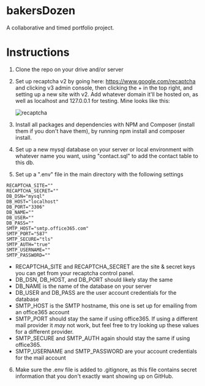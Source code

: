 # bakersDozen
A collaborative and timed portfolio project.

# Instructions
1) Clone the repo on your drive and/or server
2) Set up recaptcha v2 by going here: https://www.google.com/recaptcha and clicking v3 admin console, then clicking the + in the top right, and setting up a new site with v2.
   Add whatever domain it'll be hosted on, as well as localhost and 127.0.0.1 for testing. Mine looks like this:
   
   ![recaptcha](https://i.imgur.com/PSo3boq.png)
3) Install all packages and dependencies with NPM and Composer (install them if you don't have them), by running npm install and composer install.
4) Set up a new mysql database on your server or local environment with whatever name you want, using "contact.sql" to add the contact table to this db.
5) Set up a ".env" file in the main directory with the following settings

```
RECAPTCHA_SITE=""
RECAPTCHA_SECRET=""
DB_DSN="mysql"
DB_HOST="localhost"
DB_PORT="3306"
DB_NAME=""
DB_USER=""
DB_PASS=""
SMTP_HOST="smtp.office365.com"
SMTP_PORT="587"
SMTP_SECURE="tls"
SMTP_AUTH="true"
SMTP_USERNAME=""
SMTP_PASSWORD=""
```

  - RECAPTCHA_SITE and RECAPTCHA_SECRET are the site & secret keys you can get from your recaptcha control panel.
  - DB_DSN, DB_HOST, and DB_PORT should likely stay the same
  - DB_NAME is the name of the database on your server
  - DB_USER and DB_PASS are the user account credentials for the database
  - SMTP_HOST is the SMTP hostname, this one is set up for emailing from an office365 account
  - SMTP_PORT should stay the same if using office365. If using a different mail provider it *may* not work, but feel free to try looking up these values for a different provider.
  - SMTP_SECURE and SMTP_AUTH again should stay the same if using office365.
  - SMTP_USERNAME and SMTP_PASSWORD are your account credentials for the mail account
  
6) Make sure the .env file is added to .gitignore, as this file contains secret information that you don't exactly want showing up on GitHub.
